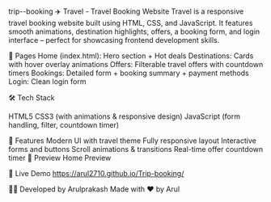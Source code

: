 trip--booking
✈️ Travel - Travel Booking Website
Travel is a responsive travel booking website built using HTML, CSS, and JavaScript. It features smooth animations, destination highlights, offers, a booking form, and login interface – perfect for showcasing frontend development skills.

🚀 Pages
Home (index.html): Hero section + Hot deals
Destinations: Cards with hover overlay animations
Offers: Filterable travel offers with countdown timers
Bookings: Detailed form + booking summary + payment methods
Login: Clean login form

🛠️ Tech Stack

HTML5
CSS3 (with animations & responsive design)
JavaScript (form handling, filter, countdown timer)

🎨 Features
Modern UI with travel theme
Fully responsive layout
Interactive forms and buttons
Scroll animations & transitions
Real-time offer countdown timer
📸 Preview
Home Preview

🔗 Live Demo
https://arul2710.github.io/Trip-booking/

🙋‍♂️ Developed by
Arulprakash
Made with ❤️ by Arul
